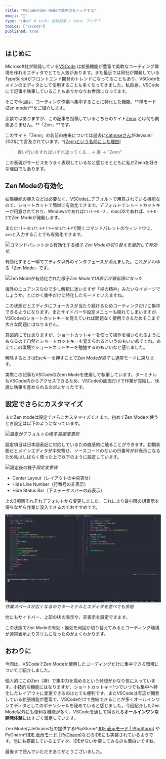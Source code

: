 ```yaml
---
title: "VSCodeのZen Modeで集中力をハックする"
emoji: "🧘"
type: "idea" # tech: 技術記事 / idea: アイデア
topics: ["vscode"]
published: true
---
```


## はじめに

Microsoft社が開発している[VSCode](https://azure.microsoft.com/ja-jp/products/visual-studio-code) は拡張機能が豊富で柔軟なコーティング環境を作れるエディタでとても人気があります。また最近では同社が開発しているTypeScriptがフロントエンド開発のトレンドになってることもあり、VSCodeをメインのエディタとして使用することも多くなってきました。私自身、VSCodeにて記事を執筆していることもありかなりお世話になってます。

そこで今回は、コーティング作業へ集中することに特化した機能、**禅モード(Zen mode)**をご紹介します。

余談ではありますが、この記事を投稿しているこちらのサイト[Zenn](https://zenn.dev) とは何も関係ありません。**「Zen」**です。

このサイト「Zenn」の名前の由来については過去に[catnoseさん](https://zenn.dev/catnose99)がdevsumi 2021にて言及されています。^[[Zennという名前にした理由](https://youtu.be/DTpGfpLybr0?t=1180)]

> 善い行いをすればいずれ返ってくる...  →  善  →  "Zenn"

この表現がサービスをうまく表現しているなと感じるとともに私がZennを好きな理由でもあります。

## Zen Modeの有効化

拡張機能の導入などは必要なく、VSCodeにデフォルトで用意されている機能なので、ショートカットで簡単に有効化できます。デフォルトでショートカットキーが用意されており、Windowsであれば`Ctrl`＋`K・Z` 、macOSであれば、`⌘`＋`K・Z`でZen Modeが発動します。

また`Ctrl`＋`Shift`＋`P` / `⌘`＋`Shift`＋`P`で開くコマンドパレットのウィンドウに、`zen`と入力することでも有効化できます。

![コマンドパレットから有効化する様子](/images/what-zen-mode/image01.png)
*Zen Modeの切り替えを選択して有効化*

有効化すると一瞬でエディタ以外のインタフェースが消えました。これがいわゆる「Zen Mode」です。

![Zen Modeが有効化された様子](/images/what-zen-mode/image02.png)*Zen ModeでUI表示が最低限になった*

海外のニュアンスなので少し解釈に迷いますが「禅の精神」みたいなイメージでしょうか。とにかく集中だけに特化したモードといえますね。

この状態だとエディタにフォーカスが当たり続けるためコーティングだけに集中できるようになります。またサイドバーや設定メニューも隠れてしまいますが、VSCodeのショートカットキーを覚えていれば問題なく使用できるためそこまで大きな問題にはなりません。

意図的にではありますが、ショートカットキーを使って操作を強いられるようにもなるので自然とショートカットキーを覚えられるというのもいい点ですね。あえてこの環境でショートカットキーを勉強するのもいいなと感じました。

解除するときはEscキーを押すことでZen Modeが終了し通常モードに戻ります。

実際この記事もVSCodeのZenn Modeを使用して執筆しています。ターミナルもVSCode内からアクセスできるため、VSCodeの画面だけで作業が完結し、快適に執筆を進められるのがよかったです。

## 設定でさらにカスタマイズ

またZen modeは設定でさらにカスタマイズできます。初めてZen Modeを使うとき設定は以下のようになっています。

![設定がデフォルトの様子](/images/what-zen-mode/image03.png)*設定変更前*

設定項目は日本語表記に対応しているため直感的に触ることができます。初期状態だとメインエディタが中央寄せ、ソースコードのないの行番号が非表示になるため私はしばらく使った上で以下のように設定しています。

![設定後の様子](/images/what-zen-mode/image04.png)*設定変更後*

- Center Layout（レイアウトの中央寄せ）
- Hide Line Number（行番号の非表示）
- Hide Status Bar（下ステータスバーの非表示）

上の3項目それぞれデフォルトから変更しました。これにより最小限のUI表示を保ちながら作業に没入できるのでおすすめです。

![Zen Modeの設定変更後の様子](/images/what-zen-mode/image05.png)
*作業スペースが広くなるのでターミナルとエディタを並べても余裕*

他にもサイドバー、上部のUIの表示や、非表示を設定できます。

この状態でZen Modeの有効・無効を何回か切り替えてみるとコーディング環境が通常表示よりスリムになったのがよくわかります。

## おわりに

今回は、VSCodeでZen Modeを使用したコーディングだけに集中できる環境についてご紹介しました。

個人的にこのZen（禅）で集中力を高めるという発想がかなり気に入っています。小技的な機能にはなりますが、ショートカットキー1つでいつでも集中へ特化したレイアウトに変更できるのはとても便利です。またVSCodeは有志が開発している拡張機能が豊富で、VSCodeだけで完結できることが多くオールインワンエディタとしてのポテンシャルを秘めていると感じました。今回紹介したZen Mode以外にも便利な機能が多く、VSCodeを通して得られる**オールインワンな開発体験**にはすごく満足しています。

Zen ModeはJetbrains社の提供するPhpStorm^[[IDE 表示モード | PhpStorm](https://pleiades.io/help/phpstorm/ide-viewing-modes.html)] やPyCharm^[[IDE 表示モード | PyCharm](https://pleiades.io/help/pycharm/ide-viewing-modes.html)]などのIDEにも実装されているようです。他にも搭載しているエディタ、IDEがないか探してみるのも面白いですね。

最後まで読んでいただきありがとうございました。
